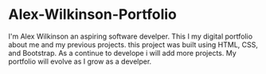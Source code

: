# Alex-Wilkinson-Portfolio

I'm Alex Wilkinson an aspiring software develper. This I my digital portfolio about me and my previous projects. this project was built using HTML, CSS, and Bootstrap. As a continue to develope i will add more projects. My portfolio will evolve as I grow as a develper.
